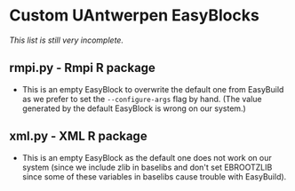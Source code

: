 # Custom UAntwerpen EasyBlocks

*This list is still very incomplete.*

## rmpi.py - Rmpi R package

  * This is an empty EasyBlock to overwrite the default one from EasyBuild
    as we prefer to set the `--configure-args` flag by hand. (The value generated
    by the default EasyBlock is wrong on our system.)

## xml.py - XML R package

  * This is an empty EasyBlock as the default one does not work on our system
    (since we include zlib in baselibs and don't set EBROOTZLIB since some of
    these variables in baselibs cause trouble with EasyBuild).

